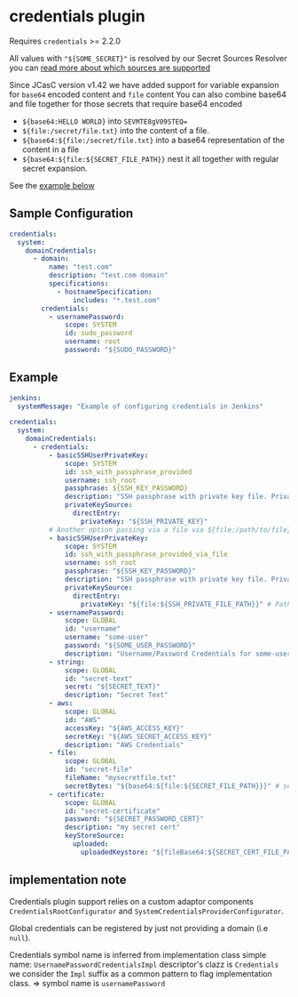 # credentials plugin

Requires `credentials` >= 2.2.0

All values with `"${SOME_SECRET}"` is resolved by our Secret Sources Resolver you can [read more about which sources are supported](../../docs/features/secrets.adoc#secret-sources)

Since JCasC version v1.42 we have added support for variable expansion for `base64` encoded content and `file` content
You can also combine base64 and file together for those secrets that require base64 encoded

- `${base64:HELLO WORLD}` into `SEVMTE8gV09STEQ=`
- `${file:/secret/file.txt}` into the content of a file.
- `${base64:${file:/secret/file.txt}` into a base64 representation of the content in a file
- `${base64:${file:${SECRET_FILE_PATH}}` nest it all together with regular secret expansion.

See the [example below](#example)

## Sample Configuration

```yaml
credentials:
  system:
    domainCredentials:
      - domain:
          name: "test.com"
          description: "test.com domain"
          specifications:
            - hostnameSpecification:
                includes: "*.test.com"
        credentials:
          - usernamePassword:
              scope: SYSTEM
              id: sudo_password
              username: root
              password: "${SUDO_PASSWORD}"
```

## Example

```yaml
jenkins:
  systemMessage: "Example of configuring credentials in Jenkins"

credentials:
  system:
    domainCredentials:
      - credentials:
          - basicSSHUserPrivateKey:
              scope: SYSTEM
              id: ssh_with_passphrase_provided
              username: ssh_root
              passphrase: ${SSH_KEY_PASSWORD}
              description: "SSH passphrase with private key file. Private key provided"
              privateKeySource:
                directEntry:
                  privateKey: "${SSH_PRIVATE_KEY}"
          # Another option passing via a file via ${file:/path/to/file}
          - basicSSHUserPrivateKey:
              scope: SYSTEM
              id: ssh_with_passphrase_provided_via_file
              username: ssh_root
              passphrase: "${SSH_KEY_PASSWORD}"
              description: "SSH passphrase with private key file. Private key provided"
              privateKeySource:
                directEntry:
                  privateKey: "${file:${SSH_PRIVATE_FILE_PATH}}" # Path to file loaded from Environment Variable
          - usernamePassword:
              scope: GLOBAL
              id: "username"
              username: "some-user"
              password: "${SOME_USER_PASSWORD}"
              description: "Username/Password Credentials for some-user"
          - string:
              scope: GLOBAL
              id: "secret-text"
              secret: "${SECRET_TEXT}"
              description: "Secret Text"
          - aws:
              scope: GLOBAL
              id: "AWS"
              accessKey: "${AWS_ACCESS_KEY}"
              secretKey: "${AWS_SECRET_ACCESS_KEY}"
              description: "AWS Credentials"
          - file:
              scope: GLOBAL
              id: "secret-file"
              fileName: "mysecretfile.txt"
              secretBytes: "${base64:${file:${SECRET_FILE_PATH}}}" # secretBytes requires base64 encoded content
          - certificate:
              scope: GLOBAL
              id: "secret-certificate"
              password: "${SECRET_PASSWORD_CERT}"
              description: "my secret cert"
              keyStoreSource:
                uploaded:
                  uploadedKeystore: "${fileBase64:${SECRET_CERT_FILE_PATH}}" # uploadedKeystore requires BINARY base64 encoded content
```

## implementation note

Credentials plugin support relies on a custom adaptor components `CredentialsRootConfigurator` and `SystemCredentialsProviderConfigurator`.

Global credentials can be registered by just not providing a domain (i.e `null`).

Credentials symbol name is inferred from implementation class simple name: `UsernamePasswordCredentialsImpl`
descriptor's clazz is `Credentials`
we consider the `Impl` suffix as a common pattern to flag implementation class.
=> symbol name is `usernamePassword`
